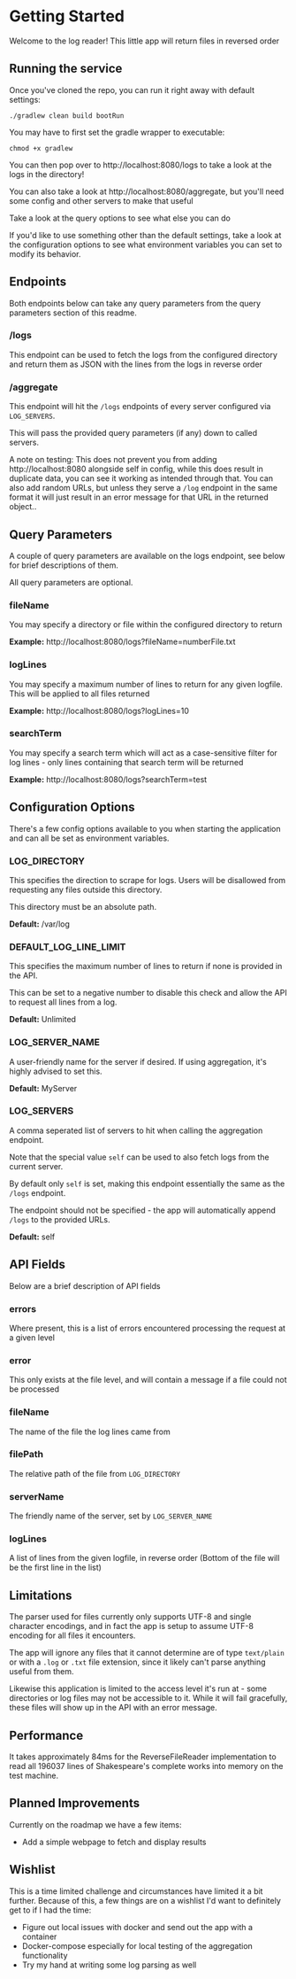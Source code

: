 # Getting Started
Welcome to the log reader! This little app will return files in reversed order

## Running the service
Once you've cloned the repo, you can run it right away with default settings:

```
./gradlew clean build bootRun
```

You may have to first set the gradle wrapper to executable:

```
chmod +x gradlew
```

You can then pop over to http://localhost:8080/logs to take a look at the logs in the directory!

You can also take a look at http://localhost:8080/aggregate, but you'll need some config and other 
servers to make that useful

Take a look at the query options to see what else you can do 

If you'd like to use something other than the default settings, take a look at the 
configuration options to see what environment variables you can set to modify its behavior.

## Endpoints

Both endpoints below can take any query parameters from the query parameters section of this readme.

### /logs

This endpoint can be used to fetch the logs from the configured directory and return them as JSON with
the lines from the logs in reverse order

### /aggregate

This endpoint will hit the `/logs` endpoints of every server configured via `LOG_SERVERS`.

This will pass the provided query parameters (if any) down to called servers.

A note on testing: This does not prevent you from adding http://localhost:8080 alongside self in config,
while this does result in duplicate data, you can see it working as intended through that. You can also add
random URLs, but unless they serve a `/log` endpoint in the same format it will just result in an error message
for that URL in the returned object..

## Query Parameters
A couple of query parameters are available on the logs endpoint, see below for brief descriptions 
of them.

All query parameters are optional.

### fileName
You may specify a directory or file within the configured directory to return

**Example:** http://localhost:8080/logs?fileName=numberFile.txt

### logLines
You may specify a maximum number of lines to return for any given logfile. This will be applied to
all files returned

**Example:** http://localhost:8080/logs?logLines=10

### searchTerm
You may specify a search term which will act as a case-sensitive filter for log lines - only lines
containing that search term will be returned

**Example:** http://localhost:8080/logs?searchTerm=test

## Configuration Options
There's a few config options available to you when starting the application and can all 
be set as environment variables.

### LOG_DIRECTORY
This specifies the direction to scrape for logs. Users will be disallowed from requesting 
any files outside this directory.

This directory must be an absolute path.

**Default:** /var/log

### DEFAULT_LOG_LINE_LIMIT
This specifies the maximum number of lines to return if none is provided in the API.

This can be set to a negative number to disable this check and allow the API to request all lines from a log.

**Default:** Unlimited

### LOG_SERVER_NAME
A user-friendly name for the server if desired. If using aggregation, it's highly advised to set this.

**Default:** MyServer

### LOG_SERVERS
A comma seperated list of servers to hit when calling the aggregation endpoint.

Note that the special value `self` can be used to also fetch logs from the current server.

By default only `self` is set, making this endpoint essentially the same as the `/logs` endpoint.

The endpoint should not be specified - the app will automatically append `/logs` to the provided URLs.

**Default:** self

## API Fields

Below are a brief description of API fields

### errors
Where present, this is a list of errors encountered processing the request at a given level

### error
This only exists at the file level, and will contain a message if a file could not be processed

### fileName
The name of the file the log lines came from

### filePath
The relative path of the file from `LOG_DIRECTORY`

### serverName
The friendly name of the server, set by `LOG_SERVER_NAME`

### logLines
A list of lines from the given logfile, in reverse order (Bottom of the file will be the first line in the list)

## Limitations
The parser used for files currently only supports UTF-8 and single character encodings, and in fact
the app is setup to assume UTF-8 encoding for all files it encounters.

The app will ignore any files that it cannot determine are of type `text/plain` or with a `.log` or `.txt` 
file extension, since it likely can't parse anything useful from them.

Likewise this application is limited to the access level it's run at - some directories or log files may not
be accessible to it. While it will fail gracefully, these files will show up in the API with an error message.

## Performance
It takes approximately 84ms for the ReverseFileReader implementation to read all 196037 lines of 
Shakespeare's complete works into memory on the test machine.

## Planned Improvements
Currently on the roadmap we have a few items:

- Add a simple webpage to fetch and display results

## Wishlist
This is a time limited challenge and circumstances have limited it a bit further. Because of this,
a few things are on a wishlist I'd want to definitely get to if I had the time:

- Figure out local issues with docker and send out the app with a container
- Docker-compose especially for local testing of the aggregation functionality
- Try my hand at writing some log parsing as well